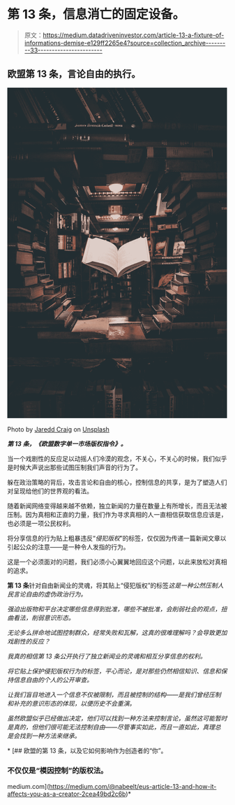 # 第 13 条，信息消亡的固定设备。

> 原文：<https://medium.datadriveninvestor.com/article-13-a-fixture-of-informations-demise-e129ff2265e4?source=collection_archive---------33----------------------->

## 欧盟第 13 条，言论自由的执行。

![](img/2cb3bce292180ad9adb006796760c0d0.png)

Photo by [Jaredd Craig](https://unsplash.com/@jaredd_craig?utm_source=medium&utm_medium=referral) on [Unsplash](https://unsplash.com?utm_source=medium&utm_medium=referral)

***第 13 条，《欧盟数字单一市场版权指令》。***

当一个戏剧性的反应足以动摇人们冷漠的观念，不关心，不关心的时候，我们似乎是时候大声说出那些试图压制我们声音的行为了。

躲在政治策略的背后，攻击言论和自由的核心，控制信息的共享，是为了塑造人们对呈现给他们的世界观的看法。

随着新闻网络变得越来越不依赖，独立新闻的力量在数量上有所增长，而且无法被压制。因为真相和正直的力量，我们作为寻求真相的人一直相信获取信息应该是，也必须是一项公民权利。

将分享信息的行为贴上粗暴违反“*侵犯版权*”的标签，仅仅因为传递一篇新闻文章以引起公众的注意——是一种令人发指的行为。

这是一个必须面对的问题，我们必须小心翼翼地回应这个问题，以此来放松对真相的追求。

**第 13 条**针对自由新闻业的灵魂，将其贴上“侵犯版权”的标签*这是一种公然压制人民言论自由的虚伪政治行为。*

*强迫出版物和平台决定哪些信息得到批准，哪些不被批准，会削弱社会的观点，扭曲看法，削弱意识形态。*

*无论多么拼命地试图控制群众，经常失败和瓦解，这真的很难理解吗？会导致更加戏剧性的反应？*

*我真的相信第 13 条公开执行了独立新闻业的灵魂和相互分享信息的权利。*

*将它贴上保护侵犯版权行为的标签，平心而论，是对那些仍然相信知识、信息和保持信息自由的个人的公开审查。*

*让我们盲目地进入一个信息不仅被限制，而且被控制的结构——是我们曾经压制和补充的意识形态的体现，以便历史不会重演。*

*虽然欧盟似乎已经做出决定，他们可以找到一种方法来控制言论，虽然这可能暂时是真的，但他们很可能无法控制自由——尽管事实如此，而且一直如此，真理总是会找到一种方法来继承。*

*[](https://medium.com/@nabeelt/eus-article-13-and-how-it-affects-you-as-a-creator-2cea49bd2c6b) [## 欧盟的第 13 条，以及它如何影响作为创造者的“你”。

### 不仅仅是“模因控制”的版权法。

medium.com](https://medium.com/@nabeelt/eus-article-13-and-how-it-affects-you-as-a-creator-2cea49bd2c6b)*